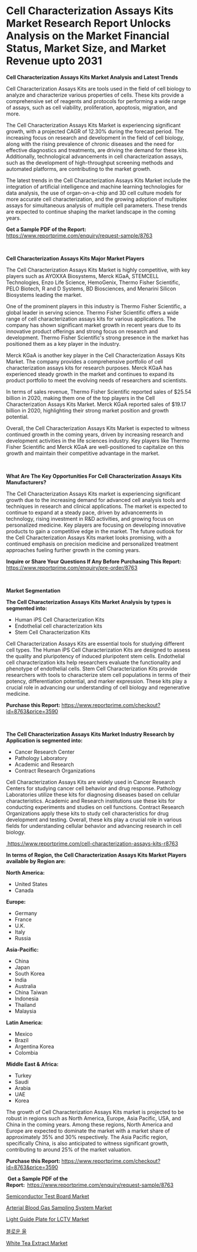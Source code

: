 <p><h1>Cell Characterization Assays Kits Market Research Report Unlocks Analysis on the Market Financial Status, Market Size, and Market Revenue upto 2031</h1></p><p><strong>Cell Characterization Assays Kits Market Analysis and Latest Trends</strong></p>
<p><p>Cell Characterization Assays Kits are tools used in the field of cell biology to analyze and characterize various properties of cells. These kits provide a comprehensive set of reagents and protocols for performing a wide range of assays, such as cell viability, proliferation, apoptosis, migration, and more.</p><p>The Cell Characterization Assays Kits Market is experiencing significant growth, with a projected CAGR of 12.30% during the forecast period. The increasing focus on research and development in the field of cell biology, along with the rising prevalence of chronic diseases and the need for effective diagnostics and treatments, are driving the demand for these kits. Additionally, technological advancements in cell characterization assays, such as the development of high-throughput screening methods and automated platforms, are contributing to the market growth.</p><p>The latest trends in the Cell Characterization Assays Kits Market include the integration of artificial intelligence and machine learning technologies for data analysis, the use of organ-on-a-chip and 3D cell culture models for more accurate cell characterization, and the growing adoption of multiplex assays for simultaneous analysis of multiple cell parameters. These trends are expected to continue shaping the market landscape in the coming years.</p></p>
<p><strong>Get a Sample PDF of the Report:&nbsp;</strong> <a href="https://www.reportprime.com/enquiry/request-sample/8763">https://www.reportprime.com/enquiry/request-sample/8763</a></p>
<p>&nbsp;</p>
<p><strong>Cell Characterization Assays Kits Major Market Players</strong></p>
<p><p>The Cell Characterization Assays Kits Market is highly competitive, with key players such as AYOXXA Biosystems, Merck KGaA, STEMCELL Technologies, Enzo Life Science, HemoGenix, Thermo Fisher Scientific, PELO Biotech, R and D Systems, BD Biosciences, and Menarini Silicon Biosystems leading the market. </p><p>One of the prominent players in this industry is Thermo Fisher Scientific, a global leader in serving science. Thermo Fisher Scientific offers a wide range of cell characterization assays kits for various applications. The company has shown significant market growth in recent years due to its innovative product offerings and strong focus on research and development. Thermo Fisher Scientific's strong presence in the market has positioned them as a key player in the industry.</p><p>Merck KGaA is another key player in the Cell Characterization Assays Kits Market. The company provides a comprehensive portfolio of cell characterization assays kits for research purposes. Merck KGaA has experienced steady growth in the market and continues to expand its product portfolio to meet the evolving needs of researchers and scientists.</p><p>In terms of sales revenue, Thermo Fisher Scientific reported sales of $25.54 billion in 2020, making them one of the top players in the Cell Characterization Assays Kits Market. Merck KGaA reported sales of $19.17 billion in 2020, highlighting their strong market position and growth potential.</p><p>Overall, the Cell Characterization Assays Kits Market is expected to witness continued growth in the coming years, driven by increasing research and development activities in the life sciences industry. Key players like Thermo Fisher Scientific and Merck KGaA are well-positioned to capitalize on this growth and maintain their competitive advantage in the market.</p></p>
<p>&nbsp;</p>
<p><strong>What Are The Key Opportunities For Cell Characterization Assays Kits Manufacturers?</strong></p>
<p><p>The Cell Characterization Assays Kits market is experiencing significant growth due to the increasing demand for advanced cell analysis tools and techniques in research and clinical applications. The market is expected to continue to expand at a steady pace, driven by advancements in technology, rising investment in R&D activities, and growing focus on personalized medicine. Key players are focusing on developing innovative products to gain a competitive edge in the market. The future outlook for the Cell Characterization Assays Kits market looks promising, with a continued emphasis on precision medicine and personalized treatment approaches fueling further growth in the coming years.</p></p>
<p><strong>Inquire or Share Your Questions If Any Before Purchasing This Report:</strong> <a href="https://www.reportprime.com/enquiry/pre-order/8763">https://www.reportprime.com/enquiry/pre-order/8763</a></p>
<p>&nbsp;</p>
<p><strong>Market Segmentation</strong></p>
<p><strong>The Cell Characterization Assays Kits Market Analysis by types is segmented into:</strong></p>
<p><ul><li>Human iPS Cell Characterization Kits</li><li>Endothelial cell characterization kits</li><li>Stem Cell Characterization Kits</li></ul></p>
<p><p>Cell Characterization Assays Kits are essential tools for studying different cell types. The Human iPS Cell Characterization Kits are designed to assess the quality and pluripotency of induced pluripotent stem cells. Endothelial cell characterization kits help researchers evaluate the functionality and phenotype of endothelial cells. Stem Cell Characterization Kits provide researchers with tools to characterize stem cell populations in terms of their potency, differentiation potential, and marker expression. These kits play a crucial role in advancing our understanding of cell biology and regenerative medicine.</p></p>
<p><strong>Purchase this Report:&nbsp;</strong><a href="https://www.reportprime.com/checkout?id=8763&price=3590">https://www.reportprime.com/checkout?id=8763&price=3590</a></p>
<p>&nbsp;</p>
<p><strong>The Cell Characterization Assays Kits Market Industry Research by Application is segmented into:</strong></p>
<p><ul><li>Cancer Research Center</li><li>Pathology Laboratory</li><li>Academic and Research</li><li>Contract Research Organizations</li></ul></p>
<p><p>Cell Characterization Assays Kits are widely used in Cancer Research Centers for studying cancer cell behavior and drug response. Pathology Laboratories utilize these kits for diagnosing diseases based on cellular characteristics. Academic and Research institutions use these kits for conducting experiments and studies on cell functions. Contract Research Organizations apply these kits to study cell characteristics for drug development and testing. Overall, these kits play a crucial role in various fields for understanding cellular behavior and advancing research in cell biology.</p></p>
<p><a href="https://www.reportprime.com/cell-characterization-assays-kits-r8763">&nbsp;https://www.reportprime.com/cell-characterization-assays-kits-r8763</a></p>
<p><strong>In terms of Region, the Cell Characterization Assays Kits Market Players available by Region are:</strong></p>
<p>
    <p> <strong> North America: </strong>
        <ul>
            <li>United States</li>
            <li>Canada</li>
        </ul>
        </p> 
    <p> <strong> Europe: </strong>
        <ul>
            <li>Germany</li>
            <li>France</li>
            <li>U.K.</li>
            <li>Italy</li>
            <li>Russia</li>
        </ul>
        </p> 
    <p> <strong> Asia-Pacific: </strong>
        <ul>
            <li>China</li>
            <li>Japan</li>
            <li>South Korea</li>
            <li>India</li>
            <li>Australia</li>
            <li>China Taiwan</li>
            <li>Indonesia</li>
            <li>Thailand</li>
            <li>Malaysia</li>
        </ul>
        </p> 
    <p> <strong> Latin America: </strong>
        <ul>
            <li>Mexico</li>
            <li>Brazil</li>
            <li>Argentina Korea</li>
            <li>Colombia</li>
        </ul>
        </p> 
    <p> <strong> Middle East & Africa: </strong>
        <ul>
            <li>Turkey</li>
            <li>Saudi</li>
            <li>Arabia</li>
            <li>UAE</li>
            <li>Korea</li>
        </ul>
    </p>
    </p>
<p><p>The growth of Cell Characterization Assays Kits market is projected to be robust in regions such as North America, Europe, Asia Pacific, USA, and China in the coming years. Among these regions, North America and Europe are expected to dominate the market with a market share of approximately 35% and 30% respectively. The Asia Pacific region, specifically China, is also anticipated to witness significant growth, contributing to around 25% of the market valuation.</p></p>
<p><strong>Purchase this Report: </strong><a href="https://www.reportprime.com/checkout?id=8763&price=3590">https://www.reportprime.com/checkout?id=8763&price=3590</a></p>
<p>&nbsp;<strong>Get a Sample PDF of the Report:&nbsp;&nbsp;</strong><a href="https://www.reportprime.com/enquiry/request-sample/8763">https://www.reportprime.com/enquiry/request-sample/8763</a></p>
<p><strong></strong></p>
<p><p><a href="https://www.linkedin.com/pulse/semiconductor-test-board-market-insights-cagr-trends-growth-strategies-c9m4e?trackingId=dXLyZizqVKR%2BQtdG5zlYmA%3D%3D">Semiconductor Test Board Market</a></p><p><a href="https://github.com/Hazelklievgspy6vdcsmu106w/Market-Research-Report-List-2/blob/main/arterial-blood-gas-sampling-system-market.md">Arterial Blood Gas Sampling System Market</a></p><p><a href="https://www.linkedin.com/pulse/light-guide-plate-lctv-market-insight-trends-growth-forecasted-h5lhe?trackingId=AATEz7Vgh5vh4TUzeGxHRA%3D%3D">Light Guide Plate for LCTV Market</a></p><p><a href="https://github.com/rick7624/Market-Research-Report-List-1/blob/main/747277973306.md">블로운 울</a></p><p><a href="https://issuu.com/reportprime-2/docs/white-tea-extract-market-size-2030.pptx">White Tea Extract Market</a></p></p>